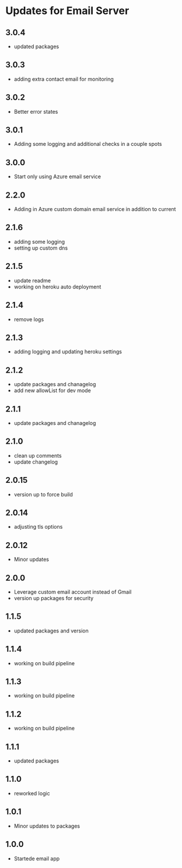 # Updates for Email Server

## 3.0.4
- updated packages 

## 3.0.3
- adding extra contact email for monitoring

## 3.0.2
- Better error states

## 3.0.1
- Adding some logging and additional checks in a couple spots

## 3.0.0
- Start only using Azure email service

## 2.2.0
- Adding in Azure custom domain email service in addition to current

## 2.1.6
- adding some logging
- setting up custom dns

## 2.1.5
- update readme
- working on heroku auto deployment

## 2.1.4
- remove logs

## 2.1.3
- adding logging and updating heroku settings

## 2.1.2
- update packages and chanagelog
- add new allowList for dev mode

## 2.1.1
- update packages and chanagelog

## 2.1.0
- clean up comments
- update changelog

## 2.0.15
- version up to force build 

## 2.0.14
- adjusting tls options 

## 2.0.12
- Minor updates

## 2.0.0
- Leverage custom email account instead of Gmail
- version up packages for security

## 1.1.5
- updated packages and version

## 1.1.4
- working on build pipeline

## 1.1.3
- working on build pipeline

## 1.1.2
- working on build pipeline

## 1.1.1 
- updated packages

## 1.1.0 
- reworked logic

## 1.0.1 
- Minor updates to packages

## 1.0.0 
- Startede email app
